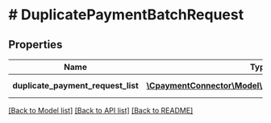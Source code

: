 # # DuplicatePaymentBatchRequest

## Properties

Name | Type | Description | Notes
------------ | ------------- | ------------- | -------------
**duplicate_payment_request_list** | [**\CpaymentConnector\Model\DuplicatePaymentRequest[]**](DuplicatePaymentRequest.md) | Gets or Sets ContextData | 

[[Back to Model list]](../../README.md#documentation-for-models) [[Back to API list]](../../README.md#documentation-for-api-endpoints) [[Back to README]](../../README.md)


